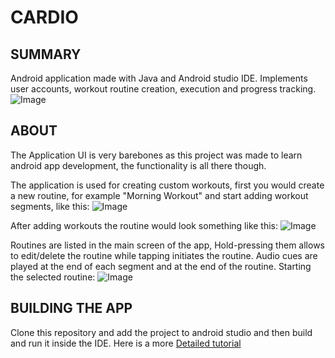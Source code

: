 # CARDIO

## SUMMARY
Android application made with Java and Android studio IDE. Implements user accounts, workout routine creation, execution and progress tracking.
![Image](https://i.imgur.com/6Lj0plk.png)

## ABOUT
The Application UI is very barebones as this project was made to learn android app development, the functionality is all there though.

The application is used for creating custom workouts, first you would create a new routine, for example "Morning Workout" and start adding workout segments, like this:
![Image](https://i.imgur.com/UzH6PI8.png)

After adding workouts the routine would look something like this: 
![Image](https://i.imgur.com/H5gGcj4.png)

Routines are listed in the main screen of the app, Hold-pressing them allows to edit/delete the routine while tapping initiates the routine. Audio cues are played at the end of each segment and at the end of the routine. Starting the selected routine: 
![Image](https://i.imgur.com/1zZcHyE.png)

## BUILDING THE APP
Clone this repository and add the project to android studio and then build and run it inside the IDE. Here is a more [Detailed tutorial](https://developer.android.com/studio/run)

